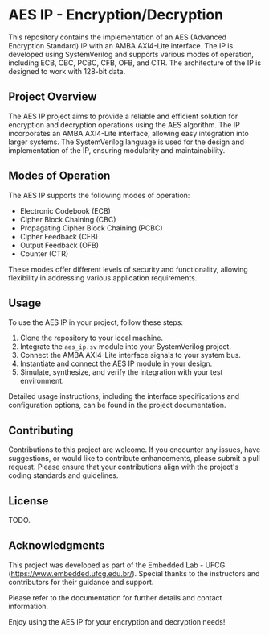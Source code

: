 # AES IP - Encryption/Decryption

This repository contains the implementation of an AES (Advanced Encryption Standard) IP with an AMBA AXI4-Lite interface. The IP is developed using SystemVerilog and supports various modes of operation, including ECB, CBC, PCBC, CFB, OFB, and CTR. The architecture of the IP is designed to work with 128-bit data.

## Project Overview

The AES IP project aims to provide a reliable and efficient solution for encryption and decryption operations using the AES algorithm. The IP incorporates an AMBA AXI4-Lite interface, allowing easy integration into larger systems. The SystemVerilog language is used for the design and implementation of the IP, ensuring modularity and maintainability.

## Modes of Operation

The AES IP supports the following modes of operation:

- Electronic Codebook (ECB)
- Cipher Block Chaining (CBC)
- Propagating Cipher Block Chaining (PCBC)
- Cipher Feedback (CFB)
- Output Feedback (OFB)
- Counter (CTR)

These modes offer different levels of security and functionality, allowing flexibility in addressing various application requirements.

## Usage

To use the AES IP in your project, follow these steps:

1. Clone the repository to your local machine.
2. Integrate the `aes_ip.sv` module into your SystemVerilog project.
3. Connect the AMBA AXI4-Lite interface signals to your system bus.
4. Instantiate and connect the AES IP module in your design.
5. Simulate, synthesize, and verify the integration with your test environment.

Detailed usage instructions, including the interface specifications and configuration options, can be found in the project documentation.

## Contributing

Contributions to this project are welcome. If you encounter any issues, have suggestions, or would like to contribute enhancements, please submit a pull request. Please ensure that your contributions align with the project's coding standards and guidelines.

## License

TODO.

## Acknowledgments

This project was developed as part of the Embedded Lab - UFCG (https://www.embedded.ufcg.edu.br/). Special thanks to the instructors and contributors for their guidance and support.

Please refer to the documentation for further details and contact information.

Enjoy using the AES IP for your encryption and decryption needs!